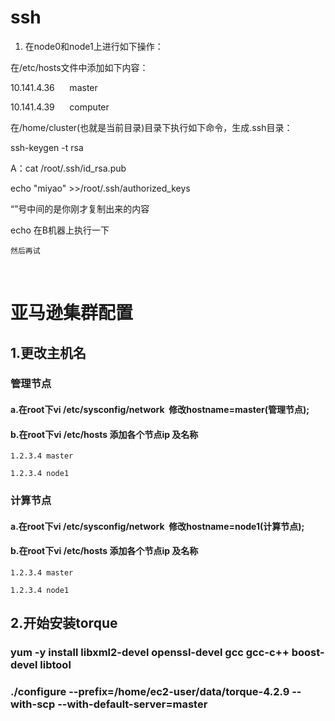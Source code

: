 # ssh
1. 在node0和node1上进行如下操作：

在/etc/hosts文件中添加如下内容：

10.141.4.36      master

10.141.4.39      computer

在/home/cluster(也就是当前目录)目录下执行如下命令，生成.ssh目录：

ssh-keygen -t rsa

A：cat /root/.ssh/id_rsa.pub

echo "miyao" >>/root/.ssh/authorized_keys

  “”号中间的是你刚才复制出来的内容
  
   echo 在B机器上执行一下
   
    然后再试
    
# 亚马逊集群配置

## 1.更改主机名

### 管理节点

#### a.在root下vi /etc/sysconfig/network  修改hostname=master(管理节点);

#### b.在root下vi /etc/hosts 添加各个节点ip 及名称

    1.2.3.4 master

    1.2.3.4 node1

### 计算节点

#### a.在root下vi /etc/sysconfig/network  修改hostname=node1(计算节点);

#### b.在root下vi /etc/hosts 添加各个节点ip 及名称

    1.2.3.4 master

    1.2.3.4 node1

## 2.开始安装torque

### yum -y install libxml2-devel openssl-devel gcc gcc-c++ boost-devel libtool

### ./configure --prefix=/home/ec2-user/data/torque-4.2.9 --with-scp --with-default-server=master
